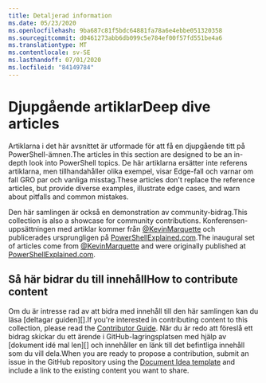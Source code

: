 ```yaml
---
title: Detaljerad information
ms.date: 05/23/2020
ms.openlocfilehash: 9ba687c81f5bdc64881fa78a6e4ebbe051320358
ms.sourcegitcommit: d0461273abb6db099c5e784ef00f57fd551be4a6
ms.translationtype: MT
ms.contentlocale: sv-SE
ms.lasthandoff: 07/01/2020
ms.locfileid: "84149784"
---
```

# <a name="deep-dive-articles"></a><span data-ttu-id="8ad17-102">Djupgående artiklar</span><span class="sxs-lookup"><span data-stu-id="8ad17-102">Deep dive articles</span></span>

<span data-ttu-id="8ad17-103">Artiklarna i det här avsnittet är utformade för att få en djupgående titt på PowerShell-ämnen.</span><span class="sxs-lookup"><span data-stu-id="8ad17-103">The articles in this section are designed to be an in-depth look into PowerShell topics.</span></span> <span data-ttu-id="8ad17-104">De här artiklarna ersätter inte referens artiklarna, men tillhandahåller olika exempel, visar Edge-fall och varnar om fall GRO par och vanliga misstag.</span><span class="sxs-lookup"><span data-stu-id="8ad17-104">These articles don't replace the reference articles, but provide diverse examples, illustrate edge cases, and warn about pitfalls and common mistakes.</span></span>

<span data-ttu-id="8ad17-105">Den här samlingen är också en demonstration av community-bidrag.</span><span class="sxs-lookup"><span data-stu-id="8ad17-105">This collection is also a showcase for community contributions.</span></span> <span data-ttu-id="8ad17-106">Konferensen-uppsättningen med artiklar kommer från [@KevinMarquette][] och publicerades ursprungligen på [PowerShellExplained.com][].</span><span class="sxs-lookup"><span data-stu-id="8ad17-106">The inaugural set of articles come from [@KevinMarquette][] and were originally published at [PowerShellExplained.com][].</span></span>

## <a name="how-to-contribute-content"></a><span data-ttu-id="8ad17-107">Så här bidrar du till innehåll</span><span class="sxs-lookup"><span data-stu-id="8ad17-107">How to contribute content</span></span>

<span data-ttu-id="8ad17-108">Om du är intresse rad av att bidra med innehåll till den här samlingen kan du läsa [deltagar guiden][].</span><span class="sxs-lookup"><span data-stu-id="8ad17-108">If you're interested in contributing content to this collection, please read the [Contributor Guide][].</span></span> <span data-ttu-id="8ad17-109">När du är redo att föreslå ett bidrag skickar du ett ärende i GitHub-lagringsplatsen med hjälp av [dokument idé mal len][] och innehåller en länk till det befintliga innehåll som du vill dela.</span><span class="sxs-lookup"><span data-stu-id="8ad17-109">When you are ready to propose a contribution, submit an issue in the GitHub repository using the [Document Idea template][] and include a link to the existing content you want to share.</span></span>

<!-- link references -->
[powershellexplained.com]: https://powershellexplained.com/
[@KevinMarquette]: https://twitter.com/KevinMarquette
[Deltagarguide]: https://aka.ms/PSDocsContributor
[Contributor Guide]: https://aka.ms/PSDocsContributor
[Mall för dokument idé]: https://github.com/MicrosoftDocs/PowerShell-Docs/issues/new?assignees=&labels=doc-idea&template=New_Document_Request.md&title=Community+contribution
[Document Idea template]: https://github.com/MicrosoftDocs/PowerShell-Docs/issues/new?assignees=&labels=doc-idea&template=New_Document_Request.md&title=Community+contribution
